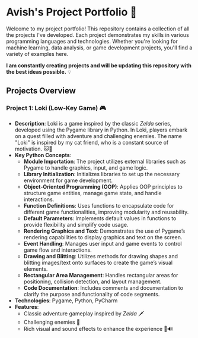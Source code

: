 # Avish's Project Portfolio 🚀

Welcome to my project portfolio! This repository contains a collection of all the projects I've developed. Each project demonstrates my skills in various programming languages and technologies. Whether you're looking for machine learning, data analysis, or game development projects, you'll find a variety of examples here.

**I am constantly creating projects and will be updating this repository with the best ideas possible.** 💡

## Projects Overview

### Project 1: Loki (Low-Key Game) 🎮
- **Description**: Loki is a game inspired by the classic *Zelda* series, developed using the Pygame library in Python. In Loki, players embark on a quest filled with adventure and challenging enemies. The name "Loki" is inspired by my cat friend, who is a constant source of motivation. 🐱💪
- **Key Python Concepts**:
  - **Module Importation**: The project utilizes external libraries such as Pygame to handle graphics, input, and game logic.
  - **Library Initialization**: Initializes libraries to set up the necessary environment for game development.
  - **Object-Oriented Programming (OOP)**: Applies OOP principles to structure game entities, manage game state, and handle interactions.
  - **Function Definitions**: Uses functions to encapsulate code for different game functionalities, improving modularity and reusability.
  - **Default Parameters**: Implements default values in functions to provide flexibility and simplify code usage.
  - **Rendering Graphics and Text**: Demonstrates the use of Pygame’s rendering capabilities to display graphics and text on the screen.
  - **Event Handling**: Manages user input and game events to control game flow and interactions.
  - **Drawing and Blitting**: Utilizes methods for drawing shapes and blitting images/text onto surfaces to create the game’s visual elements.
  - **Rectangular Area Management**: Handles rectangular areas for positioning, collision detection, and layout management.
  - **Code Documentation**: Includes comments and documentation to clarify the purpose and functionality of code segments.
- **Technologies**: Pygame, Python, PyCharm
- **Features**: 
  - Classic adventure gameplay inspired by *Zelda* 🗡️
  - Challenging enemies 🐉
  - Rich visual and sound effects to enhance the experience 🎨🔊

